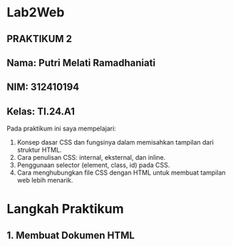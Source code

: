 # Lab2Web
## PRAKTIKUM 2
## Nama: Putri Melati Ramadhaniati
## NIM: 312410194
## Kelas: TI.24.A1

Pada praktikum ini saya mempelajari:

1. Konsep dasar CSS dan fungsinya dalam memisahkan tampilan dari struktur HTML.
2. Cara penulisan CSS: internal, eksternal, dan inline.
3. Penggunaan selector (element, class, id) pada CSS.
4. Cara menghubungkan file CSS dengan HTML untuk membuat tampilan web lebih menarik.

# Langkah Praktikum
## 1. Membuat Dokumen HTML
